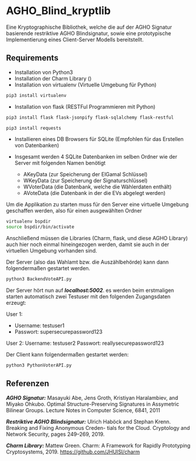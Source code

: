 # AGHO_Blind_kryptlib

Eine Kryptographische Bibliothek, welche die auf der AGHO Signatur basierende restriktive AGHO Blindsignatur, sowie eine prototypische Implementierung eines Client-Server Modells bereitstellt.

## Requirements

- Installation von Python3
- Installation der Charm Library ()
- Installation von virtualenv (Virtuelle Umgebung für Python)

```sh
pip3 install virtualenv
```

- Installation von flask (RESTFul Programmieren mit Python)

```sh
pip3 install flask flask-jsonpify flask-sqlalchemy flask-restful
```

```sh
pip3 install requests
```
- Installieren eines DB Browsers für SQLite (Empfohlen für das Erstellen von Datenbanken)

- Insgesamt werden 4 SQLite Datenbanken im selben Ordner wie der Server mit folgenden Namen benötigt
  - AKeyData (zur Speicherung der ElGamal Schlüssel)
  - WKeyData (zur Speicherung der Signaturschlüssel)
  - WVoterData (die Datenbank, welche die Wählerdaten enthält)
  - AVoteData (die Datenbank in der die EVs abgelegt werden)

Um die Applikation zu starten muss für den Server eine virtuelle Umgebung geschaffen werden, also für einen ausgewählten Ordner

```sh
virtualenv bspdir
source bspdir/bin/activate
```

Anschließend müssen die Libraries (Charm, flask, und diese AGHO Library) auch hier noch einmal hineingezogen werden, damit sie auch in der virtuellen Umgebung vorhanden sind.

Der Server (also das Wahlamt bzw. die Auszählbehörde) kann dann folgendermaßen gestartet werden.

```sh
python3 BackendVoteAPI.py
```

Der Server hört nun auf ***localhost:5002***. es werden beim erstmaligen starten automatisch zwei Testuser mit den folgenden Zugangsdaten erzeugt:

User 1:
- Username: testuser1
- Passwort: supersecurepassword123

User 2:
Username: testuser2
Passwort: reallysecurepassword123

Der Client kann folgendermaßen gestartet werden:

```sh
python3 PythonVoterAPI.py
```

## Referenzen

***AGHO Signatur:*** Masayuki Abe, Jens Groth, Kristiyan Haralambiev, and Miyako Ohkubo. Optimal Structure-Preserving Signatures in Assymetric Bilinear Groups. Lecture Notes in Computer Science, 6841, 2011

***Restriktive AGHO Blindsignatur:*** Ulrich Haböck and Stephan Krenn. Breaking and Fixing Anonymous Creden- tials for the Cloud. Cryptology and Network Security, pages 249–269, 2019.

***Charm Library:*** Mattew Green. Charm: A Framework for Rapidly Prototyping Cryptosystems, 2019. https://github.com/JHUISI/charm 